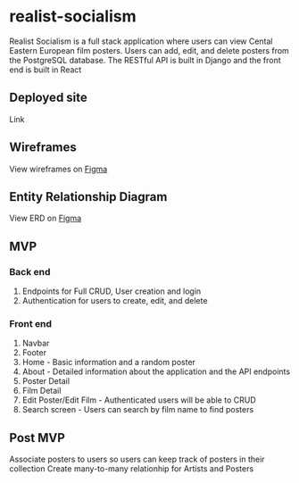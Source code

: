 # realist-socialism

Realist Socialism is a full stack application where users can view Cental Eastern European film posters. Users can add, edit, and delete posters from the PostgreSQL database. The RESTful API is built in Django and the front end is built in React

## Deployed site
Link

## Wireframes

View wireframes on [Figma](https://www.figma.com/file/yOPbj6bTUa2hjAekXZub2u/Untitled?node-id=0%3A1)

## Entity Relationship Diagram

View ERD on [Figma](https://www.figma.com/file/QG1fuUXi2CMw4HKWa5D1ZB/Untitled?node-id=0%3A1)


## MVP
### Back end
1. Endpoints for Full CRUD, User creation and login
2. Authentication for users to create, edit, and delete

### Front end
1. Navbar
2. Footer
3. Home - Basic information and a random poster
4. About - Detailed information about the application and the API endpoints
5. Poster Detail
6. Film Detail
7. Edit Poster/Edit Film - Authenticated users will be able to CRUD
8. Search screen - Users can search by film name to find posters


## Post MVP
Associate posters to users so users can keep track of posters in their collection
Create many-to-many relationhip for Artists and Posters



